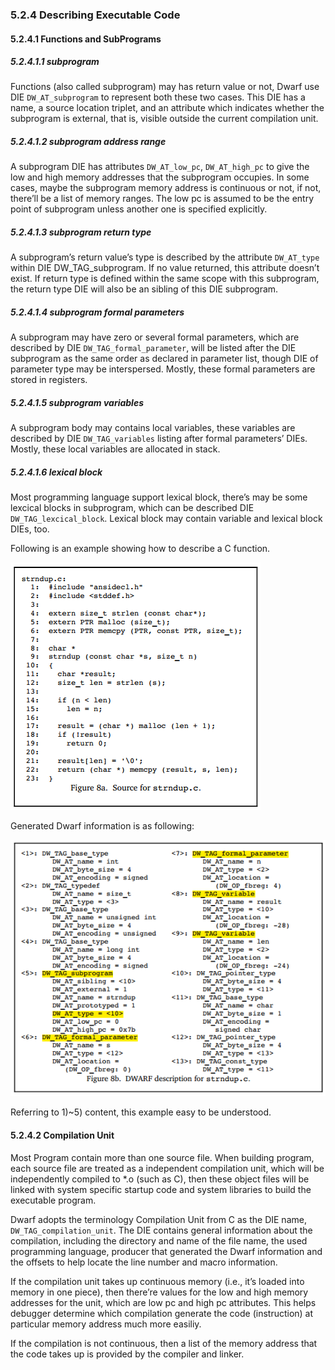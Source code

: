 ### 5.2.4 Describing Executable Code

#### 5.2.4.1 Functions and SubPrograms

##### 5.2.4.1.1 subprogram

Functions (also called subprogram) may has return value or not, Dwarf use DIE `DW_AT_subprogram` to represent both these two cases. This DIE has a name, a source location triplet, and an attribute which indicates whether the subprogram is external, that is, visible outside the current compilation unit.

##### 5.2.4.1.2 subprogram address range

A subprogram DIE has attributes `DW_AT_low_pc`, `DW_AT_high_pc` to give the low and high memory addresses that the subprogram occupies. In some cases, maybe the subprogram memory address is continuous or not, if not, there’ll be a list of memory ranges. The low pc is assumed to be the entry point of subprogram unless another one is specified explicitly.

##### 5.2.4.1.3 subprogram return type

A subprogram’s return value’s type is described by the attribute `DW_AT_type` within DIE DW_TAG_subprogram. If no value returned, this attribute doesn’t exist. If return type is defined within the same scope with this subprogram, the return type DIE will also be an sibling of this DIE subprogram.

##### 5.2.4.1.4 subprogram formal parameters

A subprogram may have zero or several formal parameters, which are described by DIE `DW_TAG_formal_parameter`, will be listed after the DIE subprogram as the same order as declared in parameter list, though DIE of parameter type may be interspersed. Mostly, these formal parameters are stored in registers.

##### 5.2.4.1.5 subprogram variables

A subprogram body may contains local variables, these variables are described by DIE `DW_TAG_variables` listing after formal parameters’ DIEs. Mostly, these local variables are allocated in stack. 

##### 5.2.4.1.6 lexical block

Most programming language support lexical block, there’s may be some lexcical blocks in subprogram, which can be described DIE `DW_TAG_lexcical_block`. Lexical block may contain variable and lexical block DIEs, too. 

Following is an example showing how to describe a C function.

![img](assets/clip_image009.png)

Generated Dwarf information is as following: 

![img](assets/clip_image010.png)

Referring to 1)~5) content, this example easy to be understood.

#### 5.2.4.2 Compilation Unit

Most Program contain more than one source file. When building program, each source file are treated as a independent compilation unit, which will be independently compiled to *.o (such as C), then these object files will be linked with system specific startup code and system libraries to build the executable program. 

Dwarf adopts the terminology Compilation Unit from C as the DIE name, `DW_TAG_compilation_unit`. The DIE contains general information about the compilation, including the directory and name of the file name, the used programming language, producer that generated the Dwarf information and the offsets to help locate the line number and macro information. 

If the compilation unit takes up continuous memory (i.e., it’s loaded into memory in one piece), then there’re values for the low and high memory addresses for the unit, which are low pc and high pc attributes. This helps debugger determine which compilation generate the code (instruction) at particular memory address much more easiliy.  

If the compilation is not continuous, then a list of the memory address that the code takes up is provided by the compiler and linker.

